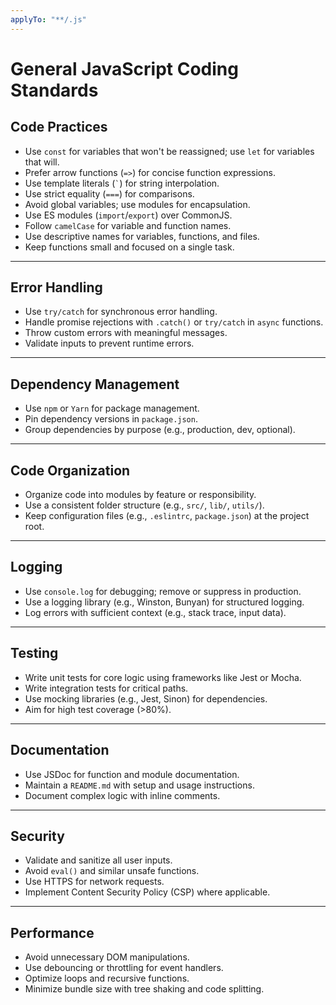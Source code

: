```yaml
---
applyTo: "**/.js"
---
```


# General JavaScript Coding Standards

## Code Practices

- Use `const` for variables that won't be reassigned; use `let` for variables that will.
- Prefer arrow functions (`=>`) for concise function expressions.
- Use template literals (`` ` ``) for string interpolation.
- Use strict equality (`===`) for comparisons.
- Avoid global variables; use modules for encapsulation.
- Use ES modules (`import`/`export`) over CommonJS.
- Follow `camelCase` for variable and function names.
- Use descriptive names for variables, functions, and files.
- Keep functions small and focused on a single task.

---

## Error Handling

- Use `try/catch` for synchronous error handling.
- Handle promise rejections with `.catch()` or `try/catch` in `async` functions.
- Throw custom errors with meaningful messages.
- Validate inputs to prevent runtime errors.

---

## Dependency Management

- Use `npm` or `Yarn` for package management.
- Pin dependency versions in `package.json`.
- Group dependencies by purpose (e.g., production, dev, optional).

---

## Code Organization

- Organize code into modules by feature or responsibility.
- Use a consistent folder structure (e.g., `src/`, `lib/`, `utils/`).
- Keep configuration files (e.g., `.eslintrc`, `package.json`) at the project root.

---

## Logging

- Use `console.log` for debugging; remove or suppress in production.
- Use a logging library (e.g., Winston, Bunyan) for structured logging.
- Log errors with sufficient context (e.g., stack trace, input data).

---

## Testing

- Write unit tests for core logic using frameworks like Jest or Mocha.
- Write integration tests for critical paths.
- Use mocking libraries (e.g., Jest, Sinon) for dependencies.
- Aim for high test coverage (>80%).

---

## Documentation

- Use JSDoc for function and module documentation.
- Maintain a `README.md` with setup and usage instructions.
- Document complex logic with inline comments.

---

## Security

- Validate and sanitize all user inputs.
- Avoid `eval()` and similar unsafe functions.
- Use HTTPS for network requests.
- Implement Content Security Policy (CSP) where applicable.

---

## Performance

- Avoid unnecessary DOM manipulations.
- Use debouncing or throttling for event handlers.
- Optimize loops and recursive functions.
- Minimize bundle size with tree shaking and code splitting.
